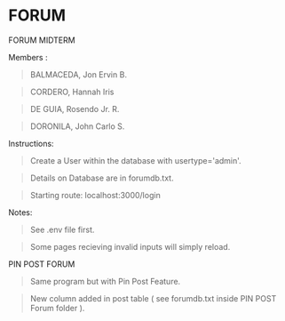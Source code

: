 # FORUM 
FORUM MIDTERM

Members : 
> BALMACEDA, Jon Ervin B.

> CORDERO, Hannah Iris

> DE GUIA, Rosendo Jr. R.

> DORONILA, John Carlo S.

Instructions: 

> Create a User within the database with usertype='admin'.

> Details on Database are in forumdb.txt.

> Starting route: localhost:3000/login

Notes:

> See .env file first.

> Some pages recieving invalid inputs will simply reload.

PIN POST FORUM

> Same program but with Pin Post Feature. 

> New column added in post table ( see forumdb.txt inside PIN POST Forum folder ).


